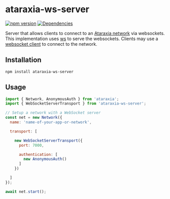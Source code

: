 # ataraxia-ws-server

[![npm version](https://badge.fury.io/js/ataraxia-ws-server.svg)](https://badge.fury.io/js/ataraxia-ws-server)
[![Dependencies](https://david-dm.org/aholstenson/ataraxia/status.svg?path=packages/ws-server)](https://david-dm.org/aholstenson/ataraxia?path=packages/ws-server)

Server that allows clients to connect to an [Ataraxia network](https://github.com/aholstenson/ataraxia)
via websockets. This implementation uses [ws](https://github.com/websockets/ws)
to serve the websockets. Clients may use a [websocket client](https://github.com/aholstenson/ataraxia/tree/master/packages/ws-client)
to connect to the network.

## Installation

```
npm install ataraxia-ws-server
```

## Usage

```javascript
import { Network, AnonymousAuth } from 'ataraxia';
import { WebSocketServerTransport } from 'ataraxia-ws-server';

// Setup a network with a WebSocket server
const net = new Network({
  name: 'name-of-your-app-or-network',

  transport: [

    new WebSocketServerTransport({
      port: 7000,

      authentication: [
        new AnonymousAuth()
      ]
    })

  ]
});

await net.start();
```
